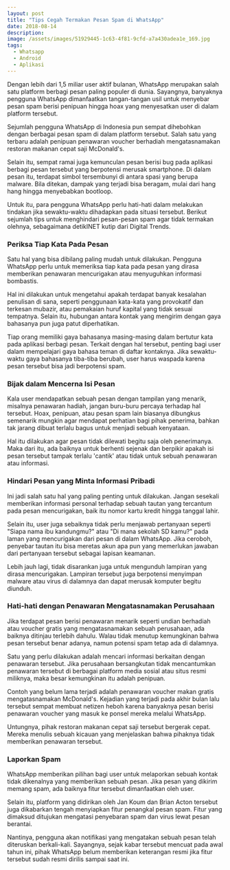 ```yaml
---
layout: post
title: "Tips Cegah Termakan Pesan Spam di WhatsApp"
date: 2018-08-14
description: 
image: /assets/images/51929445-1c63-4f81-9cfd-a7a430adea1e_169.jpg
tags:
  - Whatsapp
  - Android
  - Aplikasi
---
```

Dengan lebih dari 1,5 miliar user aktif bulanan, WhatsApp merupakan salah satu platform berbagi pesan paling populer di dunia. Sayangnya, banyaknya pengguna WhatsApp dimanfaatkan tangan-tangan usil untuk menyebar pesan spam berisi penipuan hingga hoax yang menyesatkan user di dalam platform tersebut.

Sejumlah pengguna WhatsApp di Indonesia pun sempat dihebohkan dengan berbagai pesan spam di dalam platform tersebut. Salah satu yang terbaru adalah penipuan penawaran voucher berhadiah mengatasnamakan restoran makanan cepat saji McDonald's.

Selain itu, sempat ramai juga kemunculan pesan berisi bug pada aplikasi berbagi pesan tersebut yang berpotensi merusak smartphone. Di dalam pesan itu, terdapat simbol tersembunyi di antara spasi yang berupa malware. Bila ditekan, dampak yang terjadi bisa beragam, mulai dari hang hang hingga menyebabkan bootloop.

Untuk itu, para pengguna WhatsApp perlu hati-hati dalam melakukan tindakan jika sewaktu-waktu dihadapkan pada situasi tersebut. Berikut sejumlah tips untuk menghindari pesan-pesan spam agar tidak termakan olehnya, sebagaimana detikINET kutip dari Digital Trends.

<h3>Periksa Tiap Kata Pada Pesan</h3>

Satu hal yang bisa dibilang paling mudah untuk dilakukan. Pengguna WhatsApp perlu untuk memeriksa tiap kata pada pesan yang dirasa memberikan penawaran mencurigakan atau menyuguhkan informasi bombastis.

Hal ini dilakukan untuk mengetahui apakah terdapat banyak kesalahan penulisan di sana, seperti penggunaan kata-kata yang provokatif dan terkesan mubazir, atau pemakaian huruf kapital yang tidak sesuai tempatnya. Selain itu, hubungan antara kontak yang mengirim dengan gaya bahasanya pun juga patut diperhatikan.

Tiap orang memiliki gaya bahasanya masing-masing dalam bertutur kata pada aplikasi berbagi pesan. Terkait dengan hal tersebut, penting bagi user dalam mempelajari gaya bahasa teman di daftar kontaknya. Jika sewaktu-waktu gaya bahasanya tiba-tiba berubah, user harus waspada karena pesan tersebut bisa jadi berpotensi spam.

<h3>Bijak dalam Mencerna Isi Pesan</h3>

Kala user mendapatkan sebuah pesan dengan tampilan yang menarik, misalnya penawaran hadiah, jangan buru-buru percaya terhadap hal tersebut. Hoax, penipuan, atau pesan spam lain biasanya dibungkus semenarik mungkin agar mendapat perhatian bagi pihak penerima, bahkan tak jarang dibuat terlalu bagus untuk menjadi sebuah kenyataan.

Hal itu dilakukan agar pesan tidak dilewati begitu saja oleh penerimanya. Maka dari itu, ada baiknya untuk berhenti sejenak dan berpikir apakah isi pesan tersebut tampak terlalu 'cantik' atau tidak untuk sebuah penawaran atau informasi.

<h3>Hindari Pesan yang Minta Informasi Pribadi</h3>

Ini jadi salah satu hal yang paling penting untuk dilakukan. Jangan sesekali memberikan informasi personal terhadap sebuah tautan yang tercantum pada pesan mencurigakan, baik itu nomor kartu kredit hingga tanggal lahir.

Selain itu, user juga sebaiknya tidak perlu menjawab pertanyaan seperti "Siapa nama ibu kandungmu?" atau "Di mana sekolah SD kamu?" pada laman yang mencurigakan dari pesan di dalam WhatsApp. Jika ceroboh, penyebar tautan itu bisa meretas akun apa pun yang memerlukan jawaban dari pertanyaan tersebut sebagai lapisan keamanan.

Lebih jauh lagi, tidak disarankan juga untuk mengunduh lampiran yang dirasa mencurigakan. Lampiran tersebut juga berpotensi menyimpan malware atau virus di dalamnya dan dapat merusak komputer begitu diunduh.

<h3>Hati-hati dengan Penawaran Mengatasnamakan Perusahaan</h3>

Jika terdapat pesan berisi penawaran menarik seperti undian berhadiah atau voucher gratis yang mengatasnamakan sebuah perusahaan, ada baiknya ditinjau terlebih dahulu. Walau tidak menutup kemungkinan bahwa pesan tersebut benar adanya, namun potensi spam tetap ada di dalamnya.

Satu yang perlu dilakukan adalah mencari informasi berkaitan dengan penawaran tersebut. Jika perusahaan bersangkutan tidak mencantumkan penawaran tersebut di berbagai platform media sosial atau situs resmi miliknya, maka besar kemungkinan itu adalah penipuan.

Contoh yang belum lama terjadi adalah penawaran voucher makan gratis mengatasnamakan McDonald's. Kejadian yang terjadi pada akhir bulan lalu tersebut sempat membuat netizen heboh karena banyaknya pesan berisi penawaran voucher yang masuk ke ponsel mereka melalui WhatsApp.

Untungnya, pihak restoran makanan cepat saji tersebut bergerak cepat. Mereka menulis sebuah kicauan yang menjelaskan bahwa pihaknya tidak memberikan penawaran tersebut.

<h3>Laporkan Spam</h3>

WhatsApp memberikan pilihan bagi user untuk melaporkan sebuah kontak tidak dikenalnya yang memberikan sebuah pesan. Jika pesan yang dikirim memang spam, ada baiknya fitur tersebut dimanfaatkan oleh user.

Selain itu, platform yang didirikan oleh Jan Koum dan Brian Acton tersebut juga dikabarkan tengah menyiapkan fitur penangkal pesan spam. Fitur yang dimaksud ditujukan mengatasi penyebaran spam dan virus lewat pesan berantai. 

Nantinya, pengguna akan notifikasi yang mengatakan sebuah pesan telah diteruskan berkali-kali. Sayangnya, sejak kabar tersebut mencuat pada awal tahun ini, pihak WhatsApp belum memberikan keterangan resmi jika fitur tersebut sudah resmi dirilis sampai saat ini.	